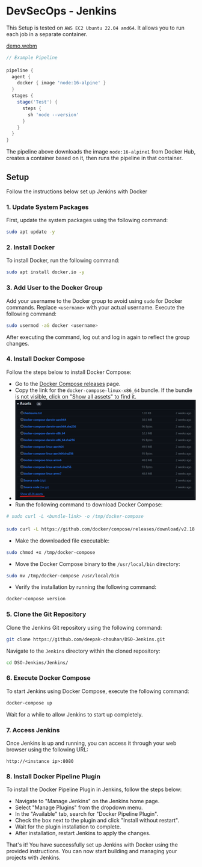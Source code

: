 # DevSecOps - Jenkins

This Setup is tested on `AWS EC2 Ubuntu 22.04 amd64`. It allows you to run each job in a separate container.

[demo.webm](https://github.com/deepak-chouhan/DSO-Jenkins/assets/69458937/93f91ce9-7e21-4290-aad8-2fcc5d15db77)


```groovy
// Example Pipeline

pipeline {
  agent {
    docker { image 'node:16-alpine' }
  }
  stages {
    stage('Test') {
      steps {
        sh 'node --version'
      }
    }
  }
}
```

The pipeline above downloads the image `node:16-alpine1` from Docker Hub, creates a container based on it, then runs the pipeline in that container. 

## Setup
Follow the instructions below set up Jenkins with Docker

### 1. Update System Packages

First, update the system packages using the following command:

```bash
sudo apt update -y
```

### 2. Install Docker

To install Docker, run the following command:

```bash
sudo apt install docker.io -y
```

### 3. Add User to the Docker Group

Add your username to the Docker group to avoid using `sudo` for Docker commands. Replace `<username>` with your actual username. Execute the following command:

```bash
sudo usermod -aG docker <username>
```

After executing the command, log out and log in again to reflect the group changes.

### 4. Install Docker Compose

Follow the steps below to install Docker Compose:

- Go to the [Docker Compose releases](https://github.com/docker/compose/releases) page.
- Copy the link for the `docker-compose-linux-x86_64` bundle. If the bundle is not visible, click on "Show all assets" to find it.
- !["Docker](./images/docker-compose.png)
- Run the following command to download Docker Compose:

```bash
# sudo curl -L <bundle-link> -o /tmp/docker-compose

sudo curl -L https://github.com/docker/compose/releases/download/v2.18.1/docker-compose-linux-x86_64 -o /tmp/docker-compose
```

- Make the downloaded file executable:

```bash
sudo chmod +x /tmp/docker-compose
```

- Move the Docker Compose binary to the `/usr/local/bin` directory:

```bash
sudo mv /tmp/docker-compose /usr/local/bin
```

- Verify the installation by running the following command:

```bash
docker-compose version
```

### 5. Clone the Git Repository

Clone the Jenkins Git repository using the following command:

```bash
git clone https://github.com/deepak-chouhan/DSO-Jenkins.git
```

Navigate to the `Jenkins` directory within the cloned repository:

```bash
cd DSO-Jenkins/Jenkins/
```

### 6. Execute Docker Compose

To start Jenkins using Docker Compose, execute the following command:

```bash
docker-compose up
```

Wait for a while to allow Jenkins to start up completely.

### 7. Access Jenkins

Once Jenkins is up and running, you can access it through your web browser using the following URL:

```
http://<instance ip>:8080
```

### 8. Install Docker Pipeline Plugin

To install the Docker Pipeline Plugin in Jenkins, follow the steps below:

- Navigate to "Manage Jenkins" on the Jenkins home page.
- Select "Manage Plugins" from the dropdown menu.
- In the "Available" tab, search for "Docker Pipeline Plugin".
- Check the box next to the plugin and click "Install without restart".
- Wait for the plugin installation to complete.
- After installation, restart Jenkins to apply the changes.

That's it! You have successfully set up Jenkins with Docker using the provided instructions. You can now start building and managing your projects with Jenkins.
